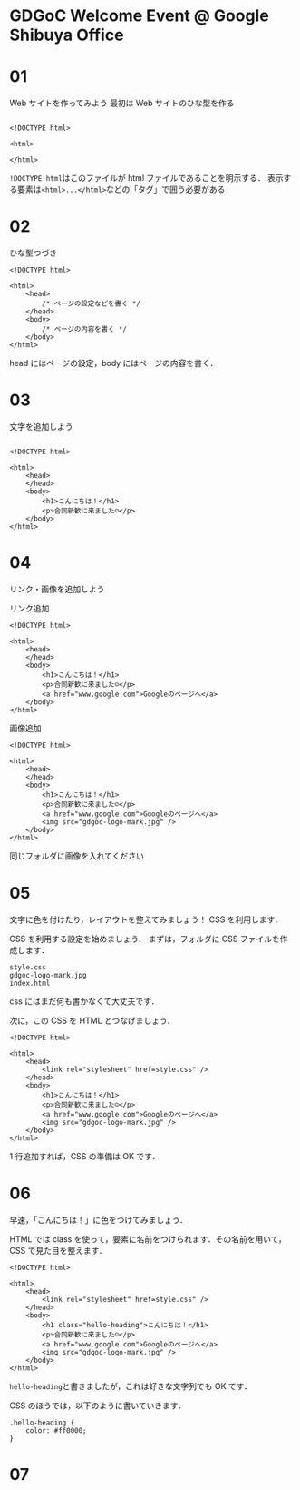 # GDGoC Welcome Event @ Google Shibuya Office

# 01

Web サイトを作ってみよう
最初は Web サイトのひな型を作る

```

<!DOCTYPE html>

<html>

</html>

```

`!DOCTYPE html`はこのファイルが html ファイルであることを明示する．
表示する要素は`<html>...</html>`などの「タグ」で囲う必要がある．

# 02

ひな型つづき

```
<!DOCTYPE html>

<html>
    <head>
        /* ページの設定などを書く */
    </head>
    <body>
        /* ページの内容を書く */
    </body>
</html>
```

head にはページの設定，body にはページの内容を書く．

# 03

文字を追加しよう

```

<!DOCTYPE html>

<html>
    <head>
    </head>
    <body>
        <h1>こんにちは！</h1>
        <p>合同新歓に来ました☺️</p>
    </body>
</html>

```

# 04

リンク・画像を追加しよう

リンク追加

```
<!DOCTYPE html>

<html>
    <head>
    </head>
    <body>
        <h1>こんにちは！</h1>
        <p>合同新歓に来ました☺️</p>
        <a href="www.google.com">Googleのページへ</a>
    </body>
</html>
```

画像追加

```
<!DOCTYPE html>

<html>
    <head>
    </head>
    <body>
        <h1>こんにちは！</h1>
        <p>合同新歓に来ました☺️</p>
        <a href="www.google.com">Googleのページへ</a>
        <img src="gdgoc-logo-mark.jpg" />
    </body>
</html>
```

同じフォルダに画像を入れてください

# 05

文字に色を付けたり，レイアウトを整えてみましょう！
CSS を利用します．

CSS を利用する設定を始めましょう．
まずは，フォルダに CSS ファイルを作成します．

```
style.css
gdgoc-logo-mark.jpg
index.html
```

css にはまだ何も書かなくて大丈夫です．

次に，この CSS を HTML とつなげましょう．

```
<!DOCTYPE html>

<html>
    <head>
        <link rel="stylesheet" href=style.css" />
    </head>
    <body>
        <h1>こんにちは！</h1>
        <p>合同新歓に来ました☺️</p>
        <a href="www.google.com">Googleのページへ</a>
        <img src="gdgoc-logo-mark.jpg" />
    </body>
</html>
```

1 行追加すれば，CSS の準備は OK です．

# 06

早速，「こんにちは！」に色をつけてみましょう．

HTML では class を使って，要素に名前をつけられます．その名前を用いて，CSS で見た目を整えます．

```
<!DOCTYPE html>

<html>
    <head>
        <link rel="stylesheet" href=style.css" />
    </head>
    <body>
        <h1 class="hello-heading">こんにちは！</h1>
        <p>合同新歓に来ました☺️</p>
        <a href="www.google.com">Googleのページへ</a>
        <img src="gdgoc-logo-mark.jpg" />
    </body>
</html>
```

`hello-heading`と書きましたが，これは好きな文字列でも OK です．

CSS のほうでは，以下のように書いていきます．

```
.hello-heading {
    color: #ff0000;
}
```

# 07
